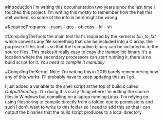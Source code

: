 #Introduction
I'm writing this documentation two years since the last time I touched this project. 
I'm writing this mostly to remember how the hell this shit worked, so some of the info in here might be wrong.

#RequiredPrograms:
– nasm
– gcc
– objcopy
– ld
– sh

#CompilingTheTools
the main tool that's required by the kernel is *bin_to_txt* which converts any file something that can be included into a C array.
the purpose of this tool is so that the trampoline binary can be included in to the source files.
This makes it really easy to copy the trampoline binary it's a location where the secondary processors can start running it.
there is no build script for it. *You need to compile it manually*

#CompilingTheKernel
Note: I'm writing this in 2019 barely remembering how any of this works. I'll probably have to keep updating this
as I go.

I just added a variable to the shell script at the top of build.c called _*OutputDirectory*_.
I'm doing this crazy thing where I'm editing the source files in Windows but compiling on a laptop running Linux.
I'm relying on using filesharing to compile directly from a folder. due to permissions and such I don't want to write to this folder
so I need to add this so that I can output the binaries that the build script produces to a local directory.